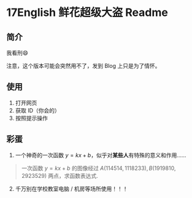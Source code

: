 # 17English 鲜花超级大盗 Readme

## 简介

我看刑:smile:

注意，这个版本可能会突然用不了，发到 Blog 上只是为了情怀。

## 使用

1. 打开网页
2. 获取 ID（你会的）
3. 按照提示操作

## 彩蛋

1. 一个神奇的一次函数 $y = kx + b$，似乎对**某些人**有特殊的意义和作用……

> 一次函数 $y = kx + b$ 的图像经过 $A(114514, 1118233), B(1919810, 2923529)$ 两点，求函数表达式.

2. 千万别在学校教室电脑 / 机房等场所使用！！！